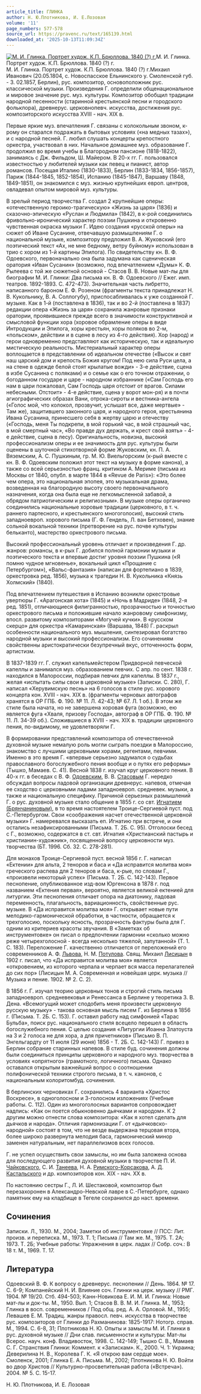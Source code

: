 ```yaml
---
article_title: ГЛИНКА
author: Н. Ю.Плотникова, И. Е.Лозовая
volume: '11'
page_numbers: 577-578
source_url: https://pravenc.ru/text/165139.html
downloaded_at: '2025-10-13T11:09:34Z'
---
```


[![М. И. Глинка. Портрет худож. К.П. Брюллова. 1840 (?) г.](https://pravenc.ru/data/477/469/1234/i200.jpg "Кликните для увеличения картинки")](https://pravenc.ru/data/477/469/1234/i400.jpg)М. И. Глинка. Портрет худож. К.П. Брюллова. 1840 (?) г.  
М. И. Глинка. Портрет худож. К.П. Брюллова. 1840 (?) г.Михаил Иванович (20.05.1804, с. Новоспасское Ельнинского у. Смоленской губ. - 3. 02.1857, Берлин), рус. композитор, основоположник рус. классической музыки. Произведения Г. определили общенациональное и мировое значение рус. муз. культуры. Композитор обобщил традиции народной песенности (старинной крестьянской песни и городского фольклора), древнерус. церковнопевч. искусства, достижения рус. композиторского искусства XVIII - нач. XIX в.

Первые яркие муз. впечатления Г. связаны с колокольным звоном, к-рому он старался подражать в бытовых условиях («на медных тазах»), и с народной песней. Г. любил слушать концерты крепостного оркестра, участвовал в них. Начальное домашнее муз. образование Г. продолжил во время учебы в Благородном пансионе (1818-1822), занимаясь с Дж. Фильдом, Ш. Майером. В 20-х гг. Г. пользовался известностью у любителей музыки как певец и пианист, автор романсов. Посещая Италию (1830-1833), Берлин (1833-1834, 1856-1857), Париж (1844-1845, 1852-1854), Испанию (1845-1847), Варшаву (1848, 1849-1851), он знакомился с муз. жизнью крупнейших европ. центров, овладевал опытом мировой муз. культуры.

В зрелый период творчества Г. создал 2 крупнейшие оперы: «отечественную героико-трагическую» «Жизнь за царя» (1836) и сказочно-эпическую «Руслан и Людмила» (1842), в к-рой соединились фривольно-иронический характер поэзии Пушкина и откровенно чувственная окраска музыки Г. Идею создания «русской оперы» на сюжет об Иване Сусанине, отвечавшую размышлениям Г. о национальной музыке, композитору предложил В. А. Жуковский (его поэтический текст «Ах, не мне бедному, ветру буйному» использован в трио с хором из 1-й картины Эпилога). По свидетельству кн. В. Ф. Одоевского, первоначально она была задумана как сценическая оратория «Иван Сусанин» (возможно, под впечатлением «Думы» К. Ф. Рылеева с той же сюжетной основой - Стасов В. В. Новые мат-лы для биографии М. И. Глинки: Два письма кн. В. Ф. Одоевского // Ежег. имп. театров. 1892-1893. С. 472-473). Значительная часть либретто, написанного бароном Е. Ф. Розеном (фрагменты текста принадлежат Н. В. Кукольнику, В. А. Соллогубу), приспосабливалась к уже созданной Г. музыке. Как в 1-й (поставлена в 1836), так и во 2-й (поставлена в 1837) редакции опера «Жизнь за царя» сохранила жанровые признаки оратории, проявившиеся прежде всего в значимости конструктивной и смысловой функции хора (хоровое обрамление оперы в виде Интродукции и Эпилога, хоры крестьян, хоры поляков во 2-м, «польском», действии и в сцене в лесу из 4-го действия). Хор (народ) и герои одновременно представляют как историческую, так и идеальную мистическую реальность. Мистериальный характер оперы воплощается в представлении об идеальном отечестве («Высок и свят наш царский дом и крепость Божия кругом! Под нею сила Руси цела, а на стене в одежде белой стоят крылатые вожди» - 3-е действие, сцена в избе Сусанина с поляками) и о семье как о его точном отражении, о богоданном государе и царе - народном избраннике («Сам Господь его нам в цари пожаловал, Сам Господь царя отстоит от врагов. Силами небесными. Отстоит» - 4-е действие, сцена у ворот мон-ря) и в почти агиографических образах Вани, отрока-сироты и вестника-ангела («Голос мой, что колокол, прозвучит, услышат все, даже мертвые» - Там же), защитившего законного царя, и народного героя, крестьянина Ивана Сусанина, принесшего себя в жертву царю и отечеству («Господь, меня Ты подкрепи, в мой горький час, в мой страшный час, в мой смертный час», «Во правде дух держать, и крест свой взять» - 4-е действие, сцена в лесу). Оригинальность, новизна, высокий профессионализм оперы и ее значимость для рус. культуры были оценены в шуточной стихотворной форме Жуковским, кн. П. А. Вяземским, А. С. Пушкиным, гр. М. Ю. Виельгорским (к-рый вместе с кн. В. Ф. Одоевским положил этот текст на музыку в форме канона), а также со всей серьезностью франц. критиком А. Мериме (письма из Москвы от 1840, опубл. в марте 1844 в «Revue de Paris»): «Это более чем опера, это национальная эпопея, это музыкальная драма, возведенная на благородную высоту своего первоначального назначения, когда она была еще не легкомысленной забавой, а обрядом патриотическим и религиозным». В музыке оперы органично соединились национальные хоровые традиции (церковного, в т. ч. раннего партесного, и крестьянского многоголосия), высокий стиль западноевроп. хорового письма (Г. Ф. Гендель, Л. ван Бетховен), знание сольной вокальной техники (претворение на рус. почве культуры бельканто), мастерство оркестрового письма.

Высокий профессиональный уровень отличает и произведения Г. др. жанров: романсы, в к-рых Г. добился полной гармонии музыки и поэтического текста и впервые достиг уровня поэзии Пушкина («Я помню чудное мгновенье», вокальный цикл «Прощание с Петербургом»), «Вальс-фантазия» (написан для фортепиано в 1839, оркестровка ред. 1856), музыка к трагедии Н. В. Кукольника «Князь Холмский» (1840).

Под впечатлением путешествия в Испанию возникли оркестровые увертюры Г. «Арагонская хота» (1845) и «Ночь в Мадриде» (1848, 2-я ред. 1851), отличающиеся филигранностью, прозрачностью и точностью оркестрового письма и положившие начало жанровому симфонизму, впосл. развитому композиторами «Могучей кучки». В «русском скерцо» для оркестра «Камаринская» (Варшава, 1848) Г. раскрыл особенности национального муз. мышления, синтезировал богатство народной музыки и высокий профессионализм. Его сочинениям свойственны аристократически безупречный вкус, отточенность форм, артистизм.

В 1837-1839 гг. Г. служил капельмейстером Придворной певческой капеллы и занимался муз. образованием певчих. С апр. по сент. 1838 г. находился в Малороссии, подбирая певчих для капеллы. В 1837 г., желая «испытать силы свои в церковной музыке» (Записки. С. 280), Г. написал «Херувимскую песнь» на 6 голосов в стиле рус. хорового концерта кон. XVIII - нач. XIX в. (фрагменты черновых автографов хранятся в ОР ГПБ. Ф. 190. № 11. Л. 42-43; № 67. Л. 1 об.). В этом же стиле была начата, но не завершена хоровая фуга (возможно, ею является фуга «Хваля, призову Господа», автограф в ОР ГПБ. Ф. 190. № 11. Л. 34-39 об.). Сложившиеся в XVIII - нач. XIX в. традиции церковного пения, по-видимому, не удовлетворяли Г.

В формировании представлений композитора об отечественной духовной музыке немалую роль могли сыграть поездки в Малороссию, знакомство с лучшими церковными хорами, регентами, певчими. Именно в это время Г. «впервые серьезно задумался о судьбах православного богослужебного пения вообще и о путях его реформы» (Тышко, Мамаев. С. 41). Весной 1838 г. изучал круг церковного пения. В 40-х гг. в беседах с В. Ф. [Одоевским](https://pravenc.ru/text/Одоевским.html), В. В. [Стасовым](https://pravenc.ru/text/Стасовым.html) Г. нередко обсуждал вопросы ладовой организации древнерус. напевов, отмечая ее сходство с церковными ладами западноевроп. средневек. музыки, а также и национальную специфику. Причиной серьезных размышлений Г. о рус. духовной музыке стало общение в 1855 г. со свт. [Игнатием (Брянчаниновым)](<https://pravenc.ru/text/Игнатием (Брянчаниновым).html>), в то время настоятелем Троице-Сергиевой пуст. под С.-Петербургом. Свои «соображения насчет отечественной церковной музыки» Г. намеревался высказать еп. Игнатию при встрече, и они остались незафиксированными (Письма. Т. 2Б. С. 95). Отголоски бесед с Г., возможно, содержатся в ст. свт. Игнатия «Христианский пастырь и христианин-художник», посвященной вопросу церковности муз. творчества (БТ. 1996. Сб. 32. С. 278-281).

Для монахов Троице-Сергиевой пуст. весной 1856 г. Г. написал «Ектении» для альта, 2 теноров и баса и «Да исправится молитва моя» греческого распева для 2 теноров и баса, к-рые, по словам Г., «произвели некоторый успех» (Письма. Т. 2Б. С. 142-143). Первое песнопение, опубликованное изд-вом Юргенсона в 1878 г. под названием «Ектения первая», вероятно, является великой ектенией для литургии. Эти песнопения отличает опора на диатонику, ладовая переменность, плагальность, вариационность, свойственные рус. музыке. В «Да исправится молитва моя» Г. открывает новые пути мелодико-гармонической обработки, в частности, обращается к трехголосию, поскольку ясность, прозрачность фактуры была для Г. одним из критериев красоты звучания. В «Заметках об инструментовке» он писал о предпочтении гармонии «сколько можно реже четырехголосной - всегда несколько тяжелой, запутанной» (Т. 1. С. 183). Переложение Г. качественно отличается от переложений его современников А. Ф. [Львова](https://pravenc.ru/text/Львов.html), Н. М. [Потулова](https://pravenc.ru/text/Потулова.html). Свящ. Михаил [Лисицын](https://pravenc.ru/text/Лисицын.html) в 1902 г. писал, что «Да исправится молитва моя» является «откровением, из которого черпала и черпает вся масса перелагателей до сих пор» (Лисицын М. А. Современная и новейшая церк. музыка // Музыка и пение. 1902. № 2. С. 2).

В 1856 г. Г. изучал теорию церковных тонов и строгий стиль письма западноевроп. средневековья и Ренессанса в Берлине у теоретика З. В. Дена. «Всемогущий может сподобить меня произвести церковную русскую музыку» - такова основная мысль писем Г. из Берлина в 1856 г. (Письма. Т. 2Б. С. 153). Г. оставил работу над симфонией «Тарас Бульба», поиск рус. национального стиля всецело перешел в область богослужебного пения. С целью создания «Литургии Иоанна Златоуста на 3 и 2 голоса не для хора, а для причетников» (Письмо В. П. Энгельгардту от 11 июля (29 июня) 1856 - Т. 2Б. С. 142-143) Г. привез в Берлин собрание старинных напевов. В стиле буд. сочинения должны были соединиться принципы церковного и народного муз. творчества в условиях «опрятного» (грамотного, логичного) письма. Однако оставался открытым важнейший вопрос о соотношении полифонической техники строгого письма, в т. ч. канонов, с национальным колоритомбуд. сочинения.

В берлинских черновиках Г. сохранились 4 варианта «Христос Воскресе», в одноголосном и 3-голосном изложениях (Учебные работы. С. 112). Один из многоголосных вариантов сопровождает надпись: «Как он поется обыкновенно дьячками и народом». К 2 другим можно отнести слова композитора: «Как я хотел сделать для дьячков и народа». Отличия гармонизации Г. от «дьячковско-народной» состоят в том, что не везде выдержана терцовая втора, более широко развернута мелодия баса, гармонический минор заменен натуральным, нет параллелизмов всех голосов.

Г. не успел осуществить свои замыслы, но им была заложена основа для последующего развития духовной музыки в творчестве П. И. [Чайковского](https://pravenc.ru/text/Чайковский.html), С. И. [Танеева](https://pravenc.ru/text/Танеева.html), Н. А. [Римского-Корсакова](https://pravenc.ru/text/Римского-Корсакова.html), А. Д. [Кастальского](https://pravenc.ru/text/Кастальский.html) и др. композиторов кон. XIX - нач. XX в.

По настоянию сестры Г., Л. И. Шестаковой, композитор был перезахоронен в Александро-Невской лавре в С.-Петербурге, однако памятник ему на кладбище в Тегеле сохранился до наст. времени.

## Сочинения

Записки. Л., 1930. М., 2004; Заметки об инструментовке // ПСС: Лит. произв. и переписка. М., 1973. Т. 1; Письма // Там же. М., 1975. Т. 2А; 1973. Т. 2Б; Учебные работы: Упражнения в церк. ладах // Собр. соч.: В 18 т. М., 1969. Т. 17.

## Литература

Одоевский В. Ф. К вопросу о древнерус. песнопении // День. 1864. № 17. С. 6-9; Компанейский Н. И. Влияние соч. Глинки на церк. музыку // РМГ. 1904. № 19/20. Стб. 494-503; Канн-Новикова Е. И. М. И. Глинка: Новые мат-лы и док-ты. М., 1950. Вып. 1; Стасов В. В. М. И. Глинка. М., 1953; Глинка в восп. современников / Под общ. ред. А. А. Орловой. М., 1955; Левашев Е. М. Традиц. жанры правосл. певч. искусства в творчестве рус. композиторов от Глинки до Рахманинова: 1825-1917: Нотогр. справ. М., 1994. С. 6-8, 31; Плотникова Н. Ю. Опыты и замыслы М. И. Глинки в рус. духовной музыке // Дни слав. письменности и культуры: Мат-лы Всерос. науч. конф. Владивосток, 1998. С. 142-149; Тышко С. В., Мамаев С. Г. Странствия Глинки: Коммент. к «Запискам». К., 2000. Ч. 1: Украина; Деверилина Н. В., Королева Г. К. «Я открою вам сердце мое». Смоленск, 2001; Глинка Е. А. Письма. М., 2002; Плотникова Н. Ю. Войти во двор Христов // Культурно-просветительная работа («Встреча»). 2004. № 5. С. 15-17.

Н. Ю.  Плотникова,   И. Е.  Лозовая
